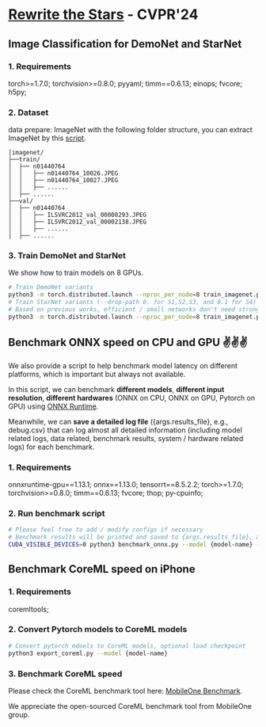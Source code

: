 # [Rewrite the Stars]() - CVPR'24


## Image Classification for DemoNet and StarNet
### 1. Requirements

torch>=1.7.0; torchvision>=0.8.0; pyyaml; timm==0.6.13; einops; fvcore; h5py;

### 2. Dataset
data prepare: ImageNet with the following folder structure, you can extract ImageNet by this [script](https://gist.github.com/BIGBALLON/8a71d225eff18d88e469e6ea9b39cef4).

```
│imagenet/
├──train/
│  ├── n01440764
│  │   ├── n01440764_10026.JPEG
│  │   ├── n01440764_10027.JPEG
│  │   ├── ......
│  ├── ......
├──val/
│  ├── n01440764
│  │   ├── ILSVRC2012_val_00000293.JPEG
│  │   ├── ILSVRC2012_val_00002138.JPEG
│  │   ├── ......
│  ├── ......
```



### 3. Train DemoNet and StarNet
We show how to train models on 8 GPUs.

```bash
# Train DemoNet variants
python3 -m torch.distributed.launch --nproc_per_node=8 train_imagenet.py --data_dir {path-to-imagenet} --model {demonet-variants} -b 256 --lr 4e-3 --model-ema
# Train StarNet variants (--drop-path 0. for S1,S2,S3, and 0.1 for S4)
# Based on previous works, efficient / small networks don't need strong augmentations.
python3 -m torch.distributed.launch --nproc_per_node=8 train_imagenet.py --data_dir {path-to-imagenet} --model {starnet-variants} -b 256 --lr 3e-3 --weight-decay 0.025 --aa rand-m1-mstd0.5-inc1 --cutmix 0.2 --color-jitter 0. --drop-path 0.
```

## Benchmark ONNX speed on CPU and GPU :v::v::v:
We also provide a script to help benchmark model latency on different platforms, which is important but always not available. 

In this script, we can benchmark **different models**, **different input resolution**, **different hardwares** (ONNX on CPU, ONNX on GPU, Pytorch on GPU) using [ONNX Runtime](https://github.com/microsoft/onnxruntime).

Meanwhile, we can **save a detailed log file** ({args.results_file}, e.g., debug.csv) that can log almost all detailed information (including model related logs, data related, benchmark results, system / hardware related logs) for each benchmark.

### 1. Requirements

onnxruntime-gpu==1.13.1; onnx==1.13.0; tensorrt==8.5.2.2; torch>=1.7.0; torchvision>=0.8.0; timm==0.6.13; fvcore; thop; py-cpuinfo; 

### 2. Run benchmark script
```bash
# Please feel free to add / modify configs if necessary
# Benchmark results will be printed and saved to {args.results_file}, appending to the last row. 
CUDA_VISIBLE_DEVICES=0 python3 benchmark_onnx.py --model {model-name} --input-size 3 244 244 --benchmark_cpu
```

## Benchmark CoreML speed on iPhone

### 1. Requirements
coremltools;

### 2. Convert Pytorch models to CoreML models
```bash
# Convert pytorch mdoels to CoreML models, optional load checkpoint
python3 export_coreml.py --model {model-name}
```

### 3. Benchmark CoreML speed
Please check the CoreML benchmark tool here: [MobileOne Benchmark](https://github.com/apple/ml-mobileone/tree/main/ModelBench).

We appreciate the open-sourced CoreML benchmark tool from MobileOne group.

